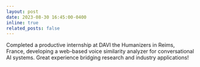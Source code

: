 ```yaml
---
layout: post
date: 2023-08-30 16:45:00-0400
inline: true
related_posts: false
---
```


Completed a productive internship at DAVI the Humanizers in Reims, France, developing a web-based voice similarity analyzer for conversational AI systems. Great experience bridging research and industry applications!
